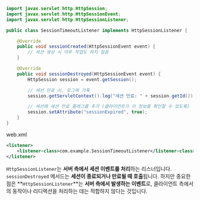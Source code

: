 

```java
import javax.servlet.http.HttpSession;
import javax.servlet.http.HttpSessionEvent;
import javax.servlet.http.HttpSessionListener;

public class SessionTimeoutListener implements HttpSessionListener {

    @Override
    public void sessionCreated(HttpSessionEvent event) {
        // 세션 생성 시 아무 작업도 하지 않음
    }

    @Override
    public void sessionDestroyed(HttpSessionEvent event) {
        HttpSession session = event.getSession();

        // 세션 만료 시, 로그에 기록
        session.getServletContext().log("세션 만료: " + session.getId());

        // 세션에 세션 만료 플래그를 추가 (클라이언트가 이 정보를 확인할 수 있도록)
        session.setAttribute("sessionExpired", true);
    }
}
```

web.xml
```xml
<listener>
    <listener-class>com.example.SessionTimeoutListener</listener-class>
</listener>
```



`HttpSessionListener`는 **서버 측에서 세션 이벤트를 처리**하는 리스너입니다. `sessionDestroyed` 메서드는 **세션이 종료되거나 만료될 때 호출**됩니다. 하지만 중요한 점은 **`HttpSessionListener`**는 **서버 측에서 발생하는 이벤트**로, 클라이언트 측에서의 동작이나 리디렉션을 처리하는 데는 적합하지 않다는 것입니다.


